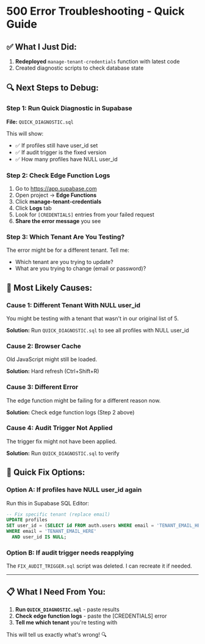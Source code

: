 # 500 Error Troubleshooting - Quick Guide

## ✅ What I Just Did:

1. **Redeployed** `manage-tenant-credentials` function with latest code
2. Created diagnostic scripts to check database state

## 🔍 Next Steps to Debug:

### Step 1: Run Quick Diagnostic in Supabase
**File:** `QUICK_DIAGNOSTIC.sql`

This will show:
- ✅ If profiles still have user_id set
- ✅ If audit trigger is the fixed version
- ✅ How many profiles have NULL user_id

### Step 2: Check Edge Function Logs
1. Go to https://app.supabase.com
2. Open project → **Edge Functions**
3. Click **manage-tenant-credentials**
4. Click **Logs** tab
5. Look for `[CREDENTIALS]` entries from your failed request
6. **Share the error message** you see

### Step 3: Which Tenant Are You Testing?
The error might be for a different tenant. Tell me:
- Which tenant are you trying to update?
- What are you trying to change (email or password)?

## 🎯 Most Likely Causes:

### Cause 1: Different Tenant With NULL user_id
You might be testing with a tenant that wasn't in our original list of 5.

**Solution:** Run `QUICK_DIAGNOSTIC.sql` to see all profiles with NULL user_id

### Cause 2: Browser Cache
Old JavaScript might still be loaded.

**Solution:** Hard refresh (Ctrl+Shift+R)

### Cause 3: Different Error
The edge function might be failing for a different reason now.

**Solution:** Check edge function logs (Step 2 above)

### Cause 4: Audit Trigger Not Applied
The trigger fix might not have been applied.

**Solution:** Run `QUICK_DIAGNOSTIC.sql` to verify

## 🚀 Quick Fix Options:

### Option A: If profiles have NULL user_id again
Run this in Supabase SQL Editor:
```sql
-- Fix specific tenant (replace email)
UPDATE profiles
SET user_id = (SELECT id FROM auth.users WHERE email = 'TENANT_EMAIL_HERE' LIMIT 1)
WHERE email = 'TENANT_EMAIL_HERE' 
  AND user_id IS NULL;
```

### Option B: If audit trigger needs reapplying
The `FIX_AUDIT_TRIGGER.sql` script was deleted. I can recreate it if needed.

---

## 📋 What I Need From You:

1. **Run `QUICK_DIAGNOSTIC.sql`** - paste results
2. **Check edge function logs** - paste the [CREDENTIALS] error
3. **Tell me which tenant** you're testing with

This will tell us exactly what's wrong! 🔍
